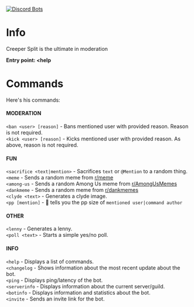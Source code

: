 [![Discord Bots](https://top.gg/api/widget/701160098399256637.svg)](https://top.gg/bot/701160098399256637)

# Info
Creeper Split is the ultimate in moderation 

__Entry point: <help__

# Commands
Here's his commands:

#### MODERATION
`<ban <user> [reason]` - Bans mentioned user with provided reason. Reason is not required.  
`<kick <user> [reason]` - Kicks mentioned user with provided reason. As above, reason is not required.  
#### FUN
`<sacrifice <text|mention>` - Sacrifices `text` or `@Mention` to a random thing.  
`<meme` - Sends a random meme from [r/meme](https://reddit.com/r/meme)  
`<among-us` - Sends a random Among Us meme from [r/AmongUsMemes](https://reddit.com/r/AmongUsMemes)  
`<dankmeme` - Sends a random meme from [r/dankmemes](https://reddit.com/r/dankmemes)  
`<clyde <text>` - Generates a clyde image.  
`<pp [mention]` - :eyes: tells you the pp size of `mentioned user|command author`
#### OTHER
`<lenny` - Generates a lenny.  
`<poll <text>` - Starts a simple yes/no poll.  
#### INFO
`<help` - Displays a list of commands.  
`<changelog` - Shows information about the most recent update about the bot.  
`<ping` - Displays ping/latency of the bot.  
`<serverinfo` - Displays information about the current server/guild.  
`<botinfo` - Displays information and statistics about the bot.  
`<invite` - Sends an invite link for the bot.
